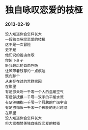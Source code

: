# 独自咏叹恋爱的枝桠

__2013-02-19__

```
没人知道你会怎样长大
一段独自咏叹恋爱的枝桠
这不是一次冒险
更不是
他们说的咎由自取
你俯下身子
听我最后的自由呼吸
让风带着残存的一点痕迹
飘向那个
从未存在过的荒野家园
在那里
有足够亲吻一千零一个人的温暖空气
有足够抚摸一千零一双手的平缓水流
有足够拥抱一千零一个肩膀的广阔宇宙
有足够悔恨一千零一个夜晚的无尽时间
在那里
没人知道你会怎样长大
但大家都赞美独自咏叹恋爱的枝桠
```
